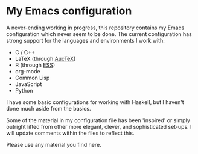 # My Emacs configuration

A never-ending working in progress, this repository contains my Emacs
configuration which never seem to be done. The current configuration
has strong support for the languages and environments I work with:
* C / C++
* LaTeX (through [AucTeX](https://www.gnu.org/software/auctex/))
* R (through [ESS](http://ess.r-project.org/))
* org-mode
* Common Lisp
* JavaScript
* Python

I have some basic configurations for working with Haskell, but I
haven't done much aside from the basics.

Some of the material in my configuration file has been 'inspired' or
simply outright lifted from other more elegant, clever, and
sophisticated set-ups. I will update comments within the files to
reflect this.

Please use any material you find here.
